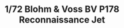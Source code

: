 ---
layout: product
title: "1/72 Blohm & Voss BV P178 Reconnaissance Jet"
price: "TBA" 
desc: "Maketa"
img_path: "/assets/img/BRNC7006.webp"
brand: "Bronco"
available: false
special_offer: false
new: false
soon: false
cat: "010000"
subcat: "015800"
subsubcat: "0N/A"
sifra: "BRNC7006"
popular: false
spec: false
---